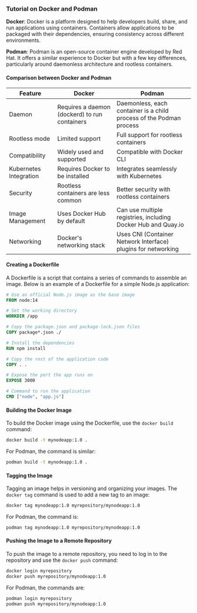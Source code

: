 ### Tutorial on Docker and Podman

**Docker**:
Docker is a platform designed to help developers build, share, and run applications using containers. Containers allow applications to be packaged with their dependencies, ensuring consistency across different environments.

**Podman**:
Podman is an open-source container engine developed by Red Hat. It offers a similar experience to Docker but with a few key differences, particularly around daemonless architecture and rootless containers.

#### Comparison between Docker and Podman

| Feature                   | Docker                                       | Podman                                       |
|---------------------------|----------------------------------------------|----------------------------------------------|
| Daemon                    | Requires a daemon (dockerd) to run containers | Daemonless, each container is a child process of the Podman process |
| Rootless mode             | Limited support                              | Full support for rootless containers         |
| Compatibility             | Widely used and supported                    | Compatible with Docker CLI                   |
| Kubernetes Integration    | Requires Docker to be installed              | Integrates seamlessly with Kubernetes|
| Security                  | Rootless containers are less common          | Better security with rootless containers     |
| Image Management          | Uses Docker Hub by default                   | Can use multiple registries, including Docker Hub and Quay.io |
| Networking                | Docker's networking stack                    | Uses CNI (Container Network Interface) plugins for networking |

#### Creating a Dockerfile

A Dockerfile is a script that contains a series of commands to assemble an image. Below is an example of a Dockerfile for a simple Node.js application:

```Dockerfile
# Use an official Node.js image as the base image
FROM node:14

# Set the working directory
WORKDIR /app

# Copy the package.json and package-lock.json files
COPY package*.json ./

# Install the dependencies
RUN npm install

# Copy the rest of the application code
COPY . .

# Expose the port the app runs on
EXPOSE 3000

# Command to run the application
CMD ["node", "app.js"]
```

#### Building the Docker Image

To build the Docker image using the Dockerfile, use the `docker build` command:

```bash
docker build -t mynodeapp:1.0 .
```

For Podman, the command is similar:

```bash
podman build -t mynodeapp:1.0 .
```

#### Tagging the Image

Tagging an image helps in versioning and organizing your images. The `docker tag` command is used to add a new tag to an image:

```bash
docker tag mynodeapp:1.0 myrepository/mynodeapp:1.0
```

For Podman, the command is:

```bash
podman tag mynodeapp:1.0 myrepository/mynodeapp:1.0
```

#### Pushing the Image to a Remote Repository

To push the image to a remote repository, you need to log in to the repository and use the `docker push` command:

```bash
docker login myrepository
docker push myrepository/mynodeapp:1.0
```

For Podman, the commands are:

```bash
podman login myrepository
podman push myrepository/mynodeapp:1.0
```
